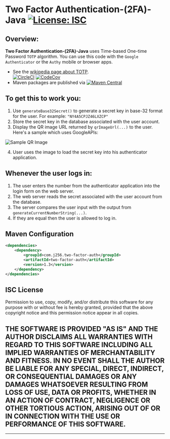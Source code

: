 # Two Factor Authentication-(2FA)-Java [![License: ISC](https://img.shields.io/badge/License-ISC-blue.svg)](#isc-license)

## Overview:

**Two Factor Authentication-(2FA)-Java** uses Time-based One-time Password ```TOTP``` algorithm.
You can use this code with the ```Google Authenticator``` or the ```Authy``` mobile or browser apps.

* See the [wikipedia page about TOTP](https://en.wikipedia.org/wiki/Time-based_One-time_Password_Algorithm).	
[![CircleCI](https://circleci.com/gh/j256/two-factor-auth.svg?style=svg)](https://circleci.com/gh/j256/two-factor-auth) [![CodeCov](https://img.shields.io/codecov/c/github/j256/two-factor-auth.svg)](https://codecov.io/github/j256/two-factor-auth/)
* Maven packages are published via [![Maven Central](https://maven-badges.herokuapp.com/maven-central/com.j256.two-factor-auth/two-factor-auth/badge.svg?style=flat-square)](https://maven-badges.herokuapp.com/maven-central/com.j256.two-factor-auth/two-factor-auth/)

## To get this to work you:

1. Use `generateBase32Secret()` to generate a secret key in base-32 format for the user.  For example: `"NY4A5CPJZ46LXZCP"`
2. Store the secret key in the database associated with the user account.
3. Display the QR image URL returned by `qrImageUrl(...)` to the user.  Here's a sample which uses GoogleAPIs:

![Sample QR Image](https://chart.googleapis.com/chart?chs=200x200&cht=qr&chl=200x200&chld=M|0&cht=qr&chl=otpauth://totp/user@j256.com%3Fsecret%3DNY4A5CPJZ46LXZCP)

4. User uses the image to load the secret key into his authenticator application.

## Whenever the user logs in:

1. The user enters the number from the authenticator application into the login form on the web server.
2. The web server reads the secret associated with the user account from the database.
3. The server compares the user input with the output from `generateCurrentNumberString(...)`.
4. If they are equal then the user is allowed to log in.

## Maven Configuration

``` xml
<dependencies>
	<dependency>
		<groupId>com.j256.two-factor-auth</groupId>
		<artifactId>two-factor-auth</artifactId>
		<version>1.3</version>
	</dependency>
</dependencies>
```

## **ISC License**

Permission to use, copy, modify, and/or distribute this software for any purpose with or without fee is hereby granted, provided that the above copyright notice and this permission notice appear in all copies.

THE SOFTWARE IS PROVIDED "AS IS" AND THE AUTHOR DISCLAIMS ALL WARRANTIES WITH REGARD TO THIS SOFTWARE INCLUDING ALL IMPLIED WARRANTIES OF MERCHANTABILITY AND FITNESS. IN NO EVENT SHALL THE AUTHOR BE LIABLE FOR ANY SPECIAL, DIRECT, INDIRECT, OR CONSEQUENTIAL DAMAGES OR ANY DAMAGES WHATSOEVER RESULTING FROM LOSS OF USE, DATA OR PROFITS, WHETHER IN AN ACTION OF CONTRACT, NEGLIGENCE OR OTHER TORTIOUS ACTION, ARISING OUT OF OR IN CONNECTION WITH THE USE OR PERFORMANCE OF THIS SOFTWARE.
---
---